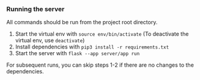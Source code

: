 ### Running the server
All commands should be run from the project root directory.
1. Start the virtual env with
  ```source env/bin/activate```
(To deactivate the virtual env, use `deactivate`)
2. Install dependencies with
  ```pip3 install -r requirements.txt```
3. Start the server with
  ```flask --app server/app run```

For subsequent runs, you can skip steps 1-2 if there are no changes to the dependencies.
